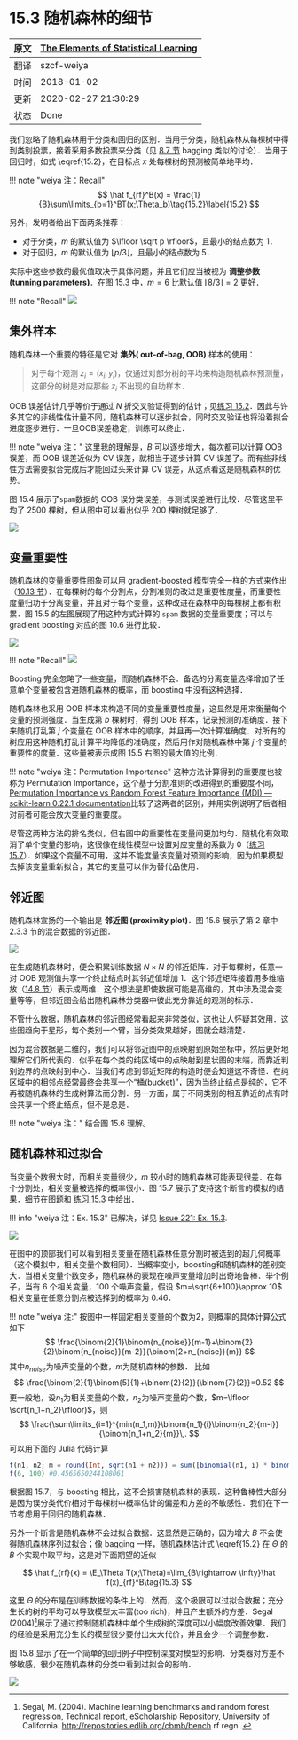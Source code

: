 # 15.3 随机森林的细节

| 原文   | [The Elements of Statistical Learning](https://web.stanford.edu/~hastie/ElemStatLearn/printings/ESLII_print12.pdf#page=611) |
| ---- | ---------------------------------------- |
| 翻译   | szcf-weiya                               |
| 时间   | 2018-01-02                               |
| 更新 | 2020-02-27 21:30:29|
| 状态 | Done|

我们忽略了随机森林用于分类和回归的区别．当用于分类，随机森林从每棵树中得到类别投票，接着采用多数投票来分类（见 [8.7 节](../08-Model-Inference-and-Averaging/8.7-Bagging/index.html) bagging 类似的讨论）．当用于回归时，如式 \eqref{15.2}，在目标点 $x$ 处每棵树的预测被简单地平均．

!!! note "weiya 注：Recall"
    $$
    \hat f_{rf}^B(x) = \frac{1}{B}\sum\limits_{b=1}^BT(x;\Theta_b)\tag{15.2}\label{15.2}
    $$

另外，发明者给出下面两条推荐：

- 对于分类，$m$ 的默认值为 $\lfloor \sqrt p \rfloor$，且最小的结点数为 1．
- 对于回归，$m$ 的默认值为 $\lfloor p/3\rfloor$，且最小的结点数为 5．

实际中这些参数的最优值取决于具体问题，并且它们应当被视为 **调整参数 (tunning parameters)**．在图 15.3 中，$m=6$ 比默认值 $\lfloor 8/3\rfloor =2$ 更好．

!!! note "Recall"
    ![](../img/15/fig15.3.png)

## 集外样本

随机森林一个重要的特征是它对 **集外( out-of-bag, OOB)** 样本的使用：

> 对于每个观测 $z_i=(x_i, y_i)$，仅通过对部分树的平均来构造随机森林预测量，这部分的树是对应那些 $z_i$ 不出现的自助样本．

OOB 误差估计几乎等价于通过 $N$ 折交叉验证得到的估计；见[练习 15.2](https://github.com/szcf-weiya/ESL-CN/issues/21)．因此与许多其它的非线性估计量不同，随机森林可以逐步拟合，同时交叉验证也将沿着拟合进度逐步进行．一旦OOB误差稳定，训练可以终止．

!!! note "weiya 注："
    这里我的理解是，$B$ 可以逐步增大，每次都可以计算 OOB 误差，而 OOB 误差近似为 CV 误差，就相当于逐步计算 CV 误差了。而有些非线性方法需要拟合完成后才能回过头来计算 CV 误差，从这点看这是随机森林的优势。

图 15.4 展示了`spam`数据的 OOB 误分类误差，与测试误差进行比较．尽管这里平均了 2500 棵树，但从图中可以看出似乎 200 棵树就足够了．

![](../img/15/fig15.4.png)

## 变量重要性

随机森林的变量重要性图象可以用 gradient-boosted 模型完全一样的方式来作出（[10.13 节](/10-Boosting-and-Additive-Trees/10.3-Forward-Stagewise-Additive-Modeling/index.html)）．在每棵树的每个分割点，分割准则的改进是重要性度量，而重要性度量归功于分离变量，并且对于每个变量，这种改进在森林中的每棵树上都有积累．图 15.5 的左图展现了用这种方式计算的 `spam` 数据的变量重要度；可以与 gradient boosting 对应的图 10.6 进行比较．

![](../img/15/fig15.5.png)

!!! note "Recall"
    ![](../img/10/fig10.6.png)

Boosting 完全忽略了一些变量，而随机森林不会．备选的分离变量选择增加了任意单个变量被包含进随机森林的概率，而 boosting 中没有这种选择．

随机森林也采用 OOB 样本来构造不同的变量重要性度量，这显然是用来衡量每个变量的预测强度．当生成第 $b$ 棵树时，得到 OOB 样本，记录预测的准确度．接下来随机打乱第 $j$ 个变量在 OOB 样本中的顺序，并且再一次计算准确度．对所有的树应用这种随机打乱计算平均降低的准确度，然后用作对随机森林中第 $j$ 个变量的重要性的度量．这些量被表示成图 15.5 右图的最大值的比例．

!!! note "weiya 注：Permutation Importance"
    这种方法计算得到的重要度也被称为 Permutation Importance，这个基于分割准则的改进得到的重要度不同，[Permutation Importance vs Random Forest Feature Importance (MDI) &mdash; scikit-learn 0.22.1 documentation](https://scikit-learn.org/stable/auto_examples/inspection/plot_permutation_importance.html)比较了这两者的区别，并用实例说明了后者相对前者可能会放大变量的重要度。

尽管这两种方法的排名类似，但右图中的重要性在变量间更加均匀．随机化有效取消了单个变量的影响，这很像在线性模型中设置对应变量的系数为 0（[练习 15.7](https://github.com/szcf-weiya/ESL-CN/issues/220)）．如果这个变量不可用，这并不能度量该变量对预测的影响，因为如果模型去掉该变量重新拟合，其它的变量可以作为替代品使用．

## 邻近图

随机森林宣扬的一个输出是 **邻近图 (proximity plot)**．图 15.6 展示了第 2 章中 2.3.3 节的混合数据的邻近图．

![](../img/15/fig15.6.png)

在生成随机森林时，便会积累训练数据 $N\times N$ 的邻近矩阵．对于每棵树，任意一对 OOB 观测值共享一个终止结点时其邻近值增加 1．这个邻近矩阵接着用多维缩放（[14.8 节](/14-Unsupervised-Learning/14.8-Multidimensional-Scaling/index.html)）表示成两维．这个想法是即使数据可能是高维的，其中涉及混合变量等等，但邻近图会给出随机森林分类器中彼此充分靠近的观测的标示．

不管什么数据，随机森林的邻近图经常看起来非常类似，这也让人怀疑其效用．这些图趋向于星形，每个类别一个臂，当分类效果越好，图就会越清楚．

因为混合数据是二维的，我们可以将邻近图中的点映射到原始坐标中，然后更好地理解它们所代表的．似乎在每个类的纯区域中的点映射到星状图的末端，而靠近判别边界的点映射到中心．当我们考虑到邻近矩阵的构造时便会知道这不奇怪．在纯区域中的相邻点经常最终会共享一个“桶(bucket)”，因为当终止结点是纯的，它不再被随机森林的生成树算法而分割．另一方面，属于不同类别的相互靠近的点有时会共享一个终止结点，但不是总是．

!!! note "weiya 注："
    结合图 15.6 理解。

## 随机森林和过拟合

当变量个数很大时，而相关变量很少，$m$ 较小时的随机森林可能表现很差．在每个分割处，相关变量被选择的概率很小．图 15.7 展示了支持这个断言的模拟的结果．细节在图题和 [练习 15.3](https://github.com/szcf-weiya/ESL-CN/issues/221) 中给出．

!!! info "weiya 注：Ex. 15.3"
    已解决，详见 [Issue 221: Ex. 15.3](https://github.com/szcf-weiya/ESL-CN/issues/221). 

![](../img/15/fig15.7.png)

在图中的顶部我们可以看到相关变量在随机森林任意分割时被选到的超几何概率（这个模拟中，相关变量个数相同）．当概率变小，boosting和随机森林的差别变大．当相关变量个数变多，随机森林的表现在噪声变量增加时出奇地鲁棒．举个例子，当有 6 个相关变量，100 个噪声变量，假设 $m=\sqrt{6+100}\approx 10$ 相关变量在任意分割点被选择到的概率为 0.46．

!!! note "weiya 注:"
    按图中一样固定相关变量的个数为2，则概率的具体计算公式如下
    $$
    \frac{\binom{2}{1}\binom{n_{noise}}{m-1}+\binom{2}{2}\binom{n_{noise}}{m-2}}{\binom{2+n_{noise}}{m}}
    $$
    其中$n_{noise}$为噪声变量的个数，$m$为随机森林的参数．
    比如
    $$
    \frac{\binom{2}{1}\binom{5}{1}+\binom{2}{2}}{\binom{7}{2}}=0.52
    $$
    更一般地，设$n_1$为相关变量的个数，$n_2$为噪声变量的个数，$m=\lfloor \sqrt{n_1+n_2}\rfloor)$，则
    $$
    \frac{\sum\limits_{i=1}^{min(n_1,m)}\binom{n_1}{i}\binom{n_2}{m-i}}{\binom{n_1+n_2}{m}}\,.
    $$
    可以用下面的 Julia 代码计算
```julia
f(n1, n2; m = round(Int, sqrt(n1 + n2))) = sum([binomial(n1, i) * binomial(n2,m-i ) for i=1:min(n1, m)]) / binomial(n1+n2, m)
f(6, 100) #0.4565650244108061
```

根据图 15.7，与 boosting 相比，这不会损害随机森林的表现．这种鲁棒性大部分是因为误分类代价相对于每棵树中概率估计的偏差和方差的不敏感性．我们在下一节考虑用于回归的随机森林．

另外一个断言是随机森林不会过拟合数据．这显然是正确的，因为增大 $B$ 不会使得随机森林序列过拟合；像 bagging 一样，随机森林估计式 \eqref{15.2} 在 $\Theta$ 的 $B$ 个实现中取平均，这是对下面期望的近似

$$
\hat f_{rf}(x) = \E_\Theta T(x;\Theta)=\lim_{B\rightarrow \infty}\hat f(x)_{rf}^B\tag{15.3}
$$

这里 $\Theta$ 的分布是在训练数据的条件上的．然而，这个极限可以过拟合数据；充分生长的树的平均可以导致模型太丰富(too rich)，并且产生额外的方差．Segal (2004)[^1]展示了通过控制随机森林中单个生成树的深度可以小幅度改善效果．我们的经验是采用充分生长的模型很少要付出太大代价，并且会少一个调整参数．

图 15.8 显示了在一个简单的回归例子中控制深度对模型的影响．分类器对方差不够敏感，很少在随机森林的分类中看到过拟合的影响．

![](../img/15/fig15.8.png)

[^1]: Segal, M. (2004). Machine learning benchmarks and random forest regression, Technical report, eScholarship Repository, University of California. http://repositories.edlib.org/cbmb/bench rf regn .
